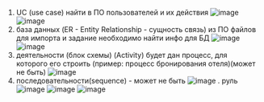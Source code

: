 1. UC (use case) найти в ПО пользователей и их действия
   ![image](https://github.com/OlgaChubova205/DemoEkzamen/assets/112687883/de0c14eb-6afa-4bf5-88f2-39e1fac7fcf2)
   ![image](https://github.com/OlgaChubova205/DemoEkzamen/assets/112687883/06946546-82dc-47f4-985f-189927b6b860)
2. база данных (ER - Entity Relationship - сущность связь) из ПО файлов для импорта и задание необходимо найти инфо для БД
   ![image](https://github.com/OlgaChubova205/DemoEkzamen/assets/112687883/b547d5c6-0d36-4289-b632-16d8cd2253f0)
   ![image](https://github.com/OlgaChubova205/DemoEkzamen/assets/112687883/878662e8-8024-4506-b47b-2bf176480340)
3. деятельности (блок схемы) (Activity) будет дан процесс, для которого его строить (пример: процесс бронирования отеля)(может не быть)
   ![image](https://github.com/OlgaChubova205/DemoEkzamen/assets/112687883/b981e0c6-e55b-45c0-a637-394ef686cf29)
4. последовательности(sequence) - может не быть
   ![image](https://github.com/OlgaChubova205/DemoEkzamen/assets/112687883/53c42bef-fd62-4286-8c2b-a77e5430a535)
   .
руль
![image](https://github.com/OlgaChubova205/DemoEkzamen/assets/112687883/2f3429ec-25e7-420a-9567-37e14b10a936)
![image](https://github.com/OlgaChubova205/DemoEkzamen/assets/112687883/3fcb0d01-a783-4ff6-af6c-714ea739205a)
![image](https://github.com/OlgaChubova205/DemoEkzamen/assets/112687883/2637c780-21ad-4a40-9d26-e370de3c0e6c)



   

   

